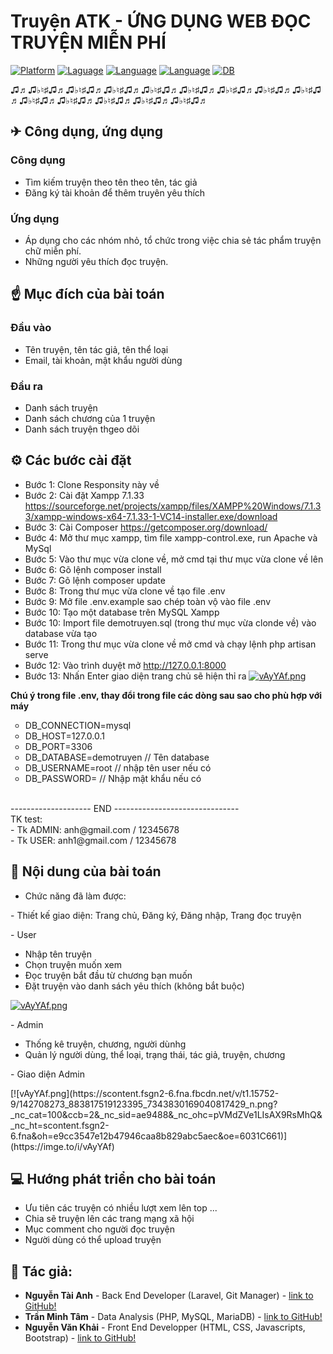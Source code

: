 # Truyện ATK - ỨNG DỤNG WEB ĐỌC TRUYỆN MIỄN PHÍ 

[![Platform](https://img.shields.io/badge/platform-PHP-blue
)](https://www.php.net/downloads.php)
[![Laguage](https://img.shields.io/badge/WEB-HTML-green
)](https://www.php.net/downloads.php)
[![Language](https://img.shields.io/badge/Style-CSS-red
)](https://developer.mozilla.org/vi/docs/Web/CSS)
[![Language](https://img.shields.io/badge/WEB-javascripts-9cf
)](https://www.php.net/downloads.php)
[![DB](https://img.shields.io/badge/DB-MYSQL-information
)](https://www.mysql.com/)


♫♬♫♭♮♯♫♬♫♭♮♯♫♬♫♭♮♯♫♬♫♭♮♯♫♬♫♭♮♯♫♬♫♭♮♯♫♬♫♭♮♯♫♬♫♭♮♯♫♬♫♭♮♯♫♬♫♭♮♯♫♬♫♭♮♯♫♬♫♭♮♯♫♬♫♭♮♯♫♬
<h2> ✈ Công dụng, ứng dụng  </h2>
<h3> Công dụng </h3>

 - Tìm kiếm truyện theo tên theo tên, tác giả
 - Đăng ký tài khoản để thêm truyên yêu thích 
  
 <h3> Ứng dụng </h3>
 
 - Áp dụng cho các nhóm nhỏ, tổ chức trong việc chia sẻ tác phẩm truyện chữ miễn phí.
 - Những người yêu thích đọc truyện.
 
<h2>☝ Mục đích của bài toán</h2>

<h3> Đầu vào</h3>

- Tên truyện, tên tác giả, tên thể loại
- Email, tài khoản, mật khẩu người dùng 

<h3> Đầu ra </h3>

- Danh sách truyện
- Danh sách chương của 1 truyện
- Danh sách truyện thgeo dõi

<h2>⚙ Các bước cài đặt</h2>

- Bước 1: Clone Responsity này về
- Bước 2: Cài đặt Xampp 7.1.33 https://sourceforge.net/projects/xampp/files/XAMPP%20Windows/7.1.33/xampp-windows-x64-7.1.33-1-VC14-installer.exe/download
- Bước 3: Cài Composer https://getcomposer.org/download/
- Bước 4: Mở thư mục xampp, tìm file xampp-control.exe, run Apache và MySql
- Bước 5: Vào thư mục vừa clone về, mở cmd tại thư mục vừa clone về lên
- Bước 6: Gõ lệnh composer install
- Bước 7: Gõ lệnh composer update
- Bước 8: Trong thư mục vừa clone về tạo file .env 
- Bước 9: Mở file .env.example sao chép toàn vộ vào file .env
- Bước 10: Tạo một database trên MySQL Xampp 
- Bước 10: Import file demotruyen.sql (trong thư mục vừa clonde về) vào database vừa tạo
- Bước 11: Trong thư mục vừa clone về mở cmd và chạy lệnh php artisan serve 
- Bước 12: Vào trình duyệt mở http://127.0.0.1:8000
- Bước 13: Nhấn Enter giao diện trang chủ sẽ hiện thỉ ra
[![vAyYAf.png](https://scontent.fsgn2-5.fna.fbcdn.net/v/t1.15752-9/140859600_250270619998635_6352793602379822998_n.png?_nc_cat=102&ccb=2&_nc_sid=ae9488&_nc_ohc=KhVeeZEZ5gsAX_RCUON&_nc_ht=scontent.fsgn2-5.fna&oh=5a1eca3566a9cf3dc80a3226c5fed2c7&oe=60346DA9)](https://imge.to/i/vAyYAf)

<b>Chú ý trong file .env, thay đổi trong file các dòng sau sao cho phù hợp với máy</b>

<ul style="list-style-type:circle">
    <li>DB_CONNECTION=mysql</li>
        <li>    DB_HOST=127.0.0.1</li>
            <li>DB_PORT=3306</li>
            <li>DB_DATABASE=demotruyen // Tên database</li>
            <li>DB_USERNAME=root       // nhập tên user nếu có</li> 
            <li>DB_PASSWORD=          // Nhập mật khẩu nếu có</li>
                </ul>

<br>
-------------------- END -------------------------------
<br>
TK test:<br>
- Tk ADMIN: anh@gmail.com / 12345678<br>
- Tk USER:  anh1@gmail.com / 12345678<br>
<h2>📑 Nội dung của bài toán </h2>

- Chức năng đã làm được:
<p>- Thiết kế giao diện: Trang chủ, Đăng ký, Đăng nhập, Trang đọc truyện</p>
<p>- User</p>
<ul>
    <li> Nhập tên truyện </li>
    <li> Chọn truyện muốn xem </li>
    <li> Đọc truyện bắt đầu từ chương bạn muốn</li>
    <li> Đặt truyện vào danh sách yêu thích (không bắt buộc) </li>
</ul>

[![vAyYAf.png](https://scontent.fsgn2-5.fna.fbcdn.net/v/t1.15752-9/140859600_250270619998635_6352793602379822998_n.png?_nc_cat=102&ccb=2&_nc_sid=ae9488&_nc_ohc=KhVeeZEZ5gsAX_RCUON&_nc_ht=scontent.fsgn2-5.fna&oh=5a1eca3566a9cf3dc80a3226c5fed2c7&oe=60346DA9)](https://imge.to/i/vAyYAf)


<p>- Admin</p>
<ul>
    <li> Thống kê truyện, chương, người dùnhg </li>
    <li> Quản lý người dùng, thể loại, trạng thái, tác giả, truyện, chương </li>
</ul>

<p>- Giao diện Admin</p>
[![vAyYAf.png](https://scontent.fsgn2-6.fna.fbcdn.net/v/t1.15752-9/142708273_883817519123395_7343830169040817429_n.png?_nc_cat=100&ccb=2&_nc_sid=ae9488&_nc_ohc=pVMdZVe1LIsAX9RsMhQ&_nc_ht=scontent.fsgn2-6.fna&oh=e9cc3547e12b47946caa8b829abc5aec&oe=6031C661)](https://imge.to/i/vAyYAf)

<h2>💻 Hướng phát triển cho bài toán</h2>

- Ưu tiên các truyện có nhiều lượt xem lên top ...
- Chia sẽ truyện lên các trang mạng xã hội
- Mục comment cho người đọc truyện
- Người dùng có thể upload truyện
 

<h2>👦 Tác giả: </h3>
     
- **Nguyễn Tài Anh**  - Back End Developer (Laravel, Git Manager) -  [link to GitHub!](https://github.com/NguyenTaiAnh)
- **Trần Minh Tâm**   - Data Analysis (PHP, MySQL, MariaDB) -  [link to GitHub!](https://github.com/zdankz)
- **Nguyễn Văn Khải** - Front End Developper (HTML, CSS, Javascripts, Bootstrap) - [link to GitHub!](https://github.com/Nguyenkhai99vn)
   
   
   
